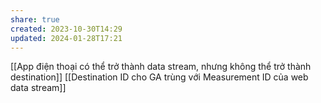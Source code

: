 ```yaml
---
share: true
created: 2023-10-30T14:29
updated: 2024-01-28T17:21
---
```

[[App điện thoại có thể trở thành data stream, nhưng không thể trở thành destination]]
[[Destination ID cho GA trùng với Measurement ID của web data stream]]